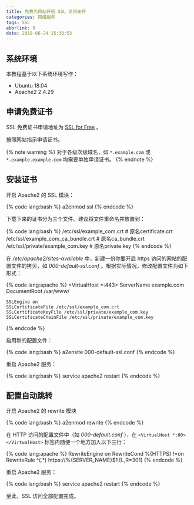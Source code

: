 ```yaml
---
title: 免费为网站开启 SSL 访问支持
categories: 网络服务
tags: SSL
abbrlink: 9
date: 2019-06-24 15:30:53
---
```

## 系统环境

本教程基于以下系统环境写作：

- Ubuntu 18.04
- Apache2 2.4.29

## 申请免费证书

SSL 免费证书申请地址为 [SSL for Free](https://www.sslforfree.com/) 。

按照网站指示申请证书。

{% note warning %}
对于各级次级域名，如 `*.example.com` 或 `*.example.example.com` 均需要单独申请证书。
{% endnote %}

<!-- more -->

## 安装证书

开启 Apache2 的 SSL 模块：

{% code lang:bash %}
a2enmod ssl
{% endcode %}

下载下来的证书分为三个文件。建议将文件重命名并放置到：

{% code lang:bash %}
/etc/ssl/example_com.crt            # 原名certificate.crt
/etc/ssl/example_com_ca_bundle.crt  # 原名ca_bundle.crt
/etc/ssl/private/example_com.key    # 原名private.key
{% endcode %}

在 */etc/apache2/sites-available* 中，新建一份你要开启 https 访问的网站的配置文件的拷贝，如 *000-default-ssl.conf* 。根据实际情况，修改配置文件为如下形式：

{% code lang:apache %}
<VirtualHost *:443>
    ServerName example.com
    DocumentRoot /var/www/

    SSLEngine on
    SSLCertificateFile /etc/ssl/example_com.crt
    SSLCertificateKeyFile /etc/ssl/private/example_com.key
    SSLCertificateChainFile /etc/ssl/private/example_com.key
</VirtualHost>
{% endcode %}

启用新的配置文件：

{% code lang:bash %}
a2ensite 000-default-ssl.conf
{% endcode %}

重启 Apache2 服务：

{% code lang:bash %}
service apache2 restart
{% endcode %}

## 配置自动跳转

开启 Apache2 的 rewrite 模块

{% code lang:bash %}
a2enmod rewrite
{% endcode %}

在 HTTP 访问的配置文件中（如 *000-default.conf* ），在 `<VirtualHost *:80></VirtualHost>` 标签内随便一个地方加入以下三行：

{% code lang:apache %}
RewriteEngine on
RewriteCond %{HTTPS} !=on
RewriteRule ^(.*) https://%{SERVER_NAME}$1 [L,R=301]
{% endcode %}

重启 Apache2 服务：

{% code lang:bash %}
service apache2 restart
{% endcode %}

至此，SSL 访问全部配置完成。

